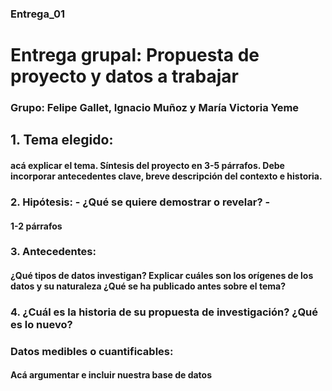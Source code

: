 ### Entrega_01
# Entrega grupal: Propuesta de proyecto y datos a trabajar

### Grupo: Felipe Gallet, Ignacio Muñoz y María Victoria Yeme

## 1. Tema elegido:

#### acá explicar el tema. Síntesis del proyecto en 3-5 párrafos. Debe incorporar antecedentes clave, breve descripción del contexto e historia.

### 2. Hipótesis: - ¿Qué se quiere demostrar o revelar? -

#### 1-2 párrafos

### 3. Antecedentes: 

#### ¿Qué tipos de datos investigan? Explicar cuáles son los orígenes de los datos y su naturaleza ¿Qué se ha publicado antes sobre el tema?

### 4. ¿Cuál es la historia de su propuesta de investigación? ¿Qué es lo nuevo?

### Datos medibles o cuantificables:

#### Acá argumentar e incluir nuestra base de datos